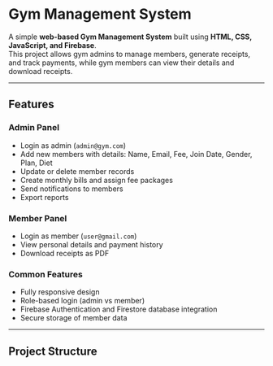 # Gym Management System

A simple **web-based Gym Management System** built using **HTML, CSS, JavaScript, and Firebase**.  
This project allows gym admins to manage members, generate receipts, and track payments, while gym members can view their details and download receipts.

---

## **Features**

### Admin Panel
- Login as admin (`admin@gym.com`)  
- Add new members with details: Name, Email, Fee, Join Date, Gender, Plan, Diet  
- Update or delete member records  
- Create monthly bills and assign fee packages  
- Send notifications to members  
- Export reports  

### Member Panel
- Login as member (`user@gmail.com`)  
- View personal details and payment history  
- Download receipts as PDF  

### Common Features
- Fully responsive design  
- Role-based login (admin vs member)  
- Firebase Authentication and Firestore database integration  
- Secure storage of member data  

---

## **Project Structure**

